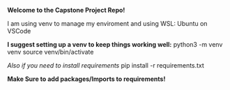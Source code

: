 **Welcome to the Capstone Project Repo!**

I am using venv to manage my enviroment and using WSL: Ubuntu on VSCode

**I suggest setting up a venv to keep things working well:**
python3 -m venv venv
source venv/bin/activate

*Also if you need to install requirements*
pip install -r requirements.txt

**Make Sure to add packages/Imports to requirements!**
